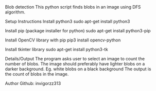 Blob detection
This python script finds blobs in an image using DFS algorithm.

Setup Instructions
Install python3
sudo apt-get install python3

Install pip (package installer for python)
sudo apt-get install python3-pip

Install OpenCV library with pip
pip3 install opencv-python

Install tkinter library
sudo apt-get install python3-tk

Details/Output
The program asks user to select an image to count the number of blobs.
The image should preferably have lighter blobs on a darker background.
Eg. white blobs on a black background
The output is the count of blobs in the image.

Author
Github: invigorzz313